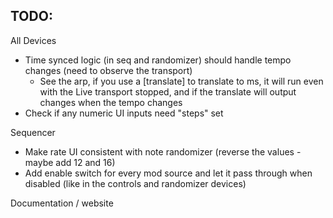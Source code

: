## TODO:
All Devices

* Time synced logic (in seq and randomizer) should handle tempo changes (need to observe the transport)
  - See the arp, if you use a [translate] to translate to ms, it will run even with the Live transport stopped, and if the translate will output changes when the tempo changes
* Check if any numeric UI inputs need "steps" set

Sequencer
* Make rate UI consistent with note randomizer (reverse the values - maybe add 12 and 16)
* Add enable switch for every mod source and let it pass through when disabled (like in the controls and randomizer devices)

Documentation / website
